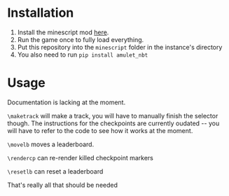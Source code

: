 # Installation

1. Install the minescript mod [here](https://www.curseforge.com/minecraft/mc-mods/minescript).
1. Run the game once to fully load everything.
1. Put this repository into the `minescript` folder in the instance's directory
2. You also need to run `pip install amulet_nbt`

# Usage

Documentation is lacking at the moment.

`\maketrack` will make a track, you will have to manually finish the selector though.
The instructions for the checkpoints are currently oudated -- you will have to refer to the code to see how it works at the moment.

`\movelb` moves a leaderboard.

`\rendercp` can re-render killed checkpoint markers

`\resetlb` can reset a leaderboard

That's really all that should be needed
